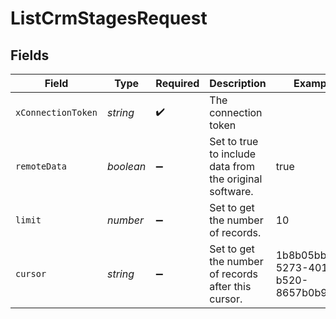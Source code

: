 # ListCrmStagesRequest


## Fields

| Field                                                   | Type                                                    | Required                                                | Description                                             | Example                                                 |
| ------------------------------------------------------- | ------------------------------------------------------- | ------------------------------------------------------- | ------------------------------------------------------- | ------------------------------------------------------- |
| `xConnectionToken`                                      | *string*                                                | :heavy_check_mark:                                      | The connection token                                    |                                                         |
| `remoteData`                                            | *boolean*                                               | :heavy_minus_sign:                                      | Set to true to include data from the original software. | true                                                    |
| `limit`                                                 | *number*                                                | :heavy_minus_sign:                                      | Set to get the number of records.                       | 10                                                      |
| `cursor`                                                | *string*                                                | :heavy_minus_sign:                                      | Set to get the number of records after this cursor.     | 1b8b05bb-5273-4012-b520-8657b0b90874                    |